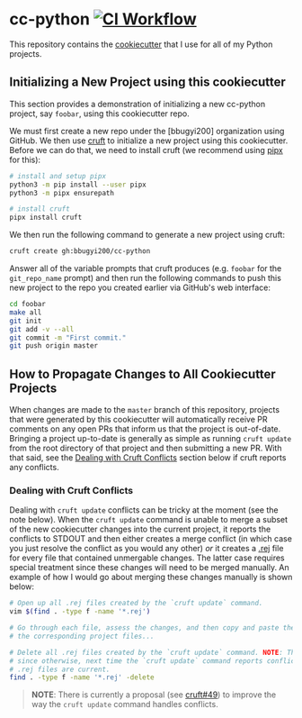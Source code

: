# cc-python [![CI Workflow](https://github.com/bbugyi200/cc-python/actions/workflows/ci.yml/badge.svg)](https://github.com/bbugyi200/cc-python/actions/workflows/ci.yml)

This repository contains the [cookiecutter] that I use for all of my Python
projects.

[cookiecutter]: https://github.com/cookiecutter/cookiecutter

## Initializing a New Project using this cookiecutter

This section provides a demonstration of initializing a new cc-python project,
say `foobar`, using this cookiecutter repo.

We must first create a new repo under the [bbugyi200] organization using
GitHub. We then use [cruft] to initialize a new project using this
cookiecutter. Before we can do that, we need to install cruft (we recommend
using [pipx] for this):

```bash
# install and setup pipx
python3 -m pip install --user pipx
python3 -m pipx ensurepath

# install cruft
pipx install cruft
```

We then run the following command to generate a new project using cruft:

```bash
cruft create gh:bbugyi200/cc-python
```

Answer all of the variable prompts that cruft produces (e.g. `foobar` for the
`git_repo_name` prompt) and then run the following commands to push this new
project to the repo you created earlier via GitHub's web interface:

```bash
cd foobar
make all
git init
git add -v --all
git commit -m "First commit."
git push origin master
```

[cruft]: https://github.com/cruft/cruft
[pipx]: https://github.com/pypa/pipx

## How to Propagate Changes to All Cookiecutter Projects

When changes are made to the `master` branch of this repository, projects that
were generated by this cookiecutter will automatically receive PR comments on
any open PRs that inform us that the project is out-of-date. Bringing a project
up-to-date is generally as simple as running `cruft update` from the root
directory of that project and then submitting a new PR.  With that said, see
the [Dealing with Cruft Conflicts](#dealing-with-cruft-conflicts) section below
if cruft reports any conflicts.

### Dealing with Cruft Conflicts

Dealing with `cruft update` conflicts can be tricky at the moment (see the note
below). When the `cruft update` command is unable to merge a subset of the new
cookiecutter changes into the current project, it reports the conflicts to
STDOUT and then either creates a merge conflict (in which case you just resolve
the conflict as you would any other) _or_ it creates a [.rej] file for every
file that contained unmergable changes. The latter case requires special
treatment since these changes will need to be merged manually. An example of
how I would go about merging these changes manually is shown below:

```bash
# Open up all .rej files created by the `cruft update` command.
vim $(find . -type f -name '*.rej')

# Go through each file, assess the changes, and then copy and paste them (if desirable) into
# the corresponding project files...

# Delete all .rej files created by the `cruft update` command. NOTE: This step is important
# since otherwise, next time the `cruft update` command reports conflicts, we won't know which
# .rej files are current. 
find . -type f -name '*.rej' -delete
```

> **NOTE**: There is currently a proposal (see [cruft#49]) to improve the way
> the `cruft update` command handles conflicts.

[cruft#49]: https://github.com/cruft/cruft/issues/49
[.rej]: https://stackoverflow.com/questions/34585865/what-are-rej-files-which-are-created-during-merge
